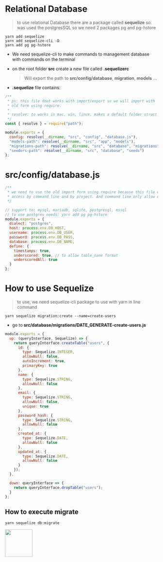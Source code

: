 # Relational Database

> to use relational Database there are a package called **sequelize** so:
> was used the postgresSQL so we need 2 packages pg and pg-hstore

```shell
yarn add sequelize
yarn add sequelize-cli -D
yarn add pg pg-hstore
```

- We need sequelize-cli to make commands to management database with commands on the terminal

* on the root folder **src** create a new file called **.sequelizerc**

  > Will export the path to **src/config/database**, **migration**, **models** ...

* **.sequelize** file contains:

```javascript
/**
 * ps: this file dont works with import/export so we will import with
 * old form using require.
 *
 * resolve: to works in mac, win, linux. makes a default folder struct
 */
const { resolve } = require("path");

module.exports = {
  config: resolve(__dirname, "src", "config", "database.js"),
  "models-path": resolve(__dirname, "src", "app", "models"),
  "migrations-path": resolve(__dirname, "src", "database", "migrations"),
  "seeders-path": resolve(__dirname, "src", "database", "seeds")
};
```

# src/config/database.js

```javascript
/**
 * we need to use the old import form using require because this file will be
 * access by command line and by project. And command line only allow old form
 */

// support to: mysql, mariadb, sqlite, postgresql, mssql
// to use postgres needs: yarn add pg pg-hstore
module.exports = {
  dialect: "postgres",
  host: process.env.DB_HOST,
  username: process.env.DB_USER,
  password: process.env.DB_PASS,
  database: process.env.DB_NAME,
  define: {
    timestamps: true,
    underscored: true, // to allow table_name format
    underscoredAll: true
  }
};
```

# How to use Sequelize

> to use, we need sequelize-cli package to use with yarn in line command

```shell
yarn sequelize migration:create --name=create-users
```

- go to **src/database/migrations/DATE_GENERATE-create-users.js**

```javascript
module.exports = {
  up: (queryInterface, Sequelize) => {
    return queryInterface.createTable("users", {
      id: {
        type: Sequelize.INTEGER,
        allowNull: false,
        autoIncrement: true,
        primaryKey: true
      },
      name: {
        type: Sequelize.STRING,
        allowNull: false
      },
      email: {
        type: Sequelize.STRING,
        allowNull: false,
        unique: true
      },
      password_hash: {
        type: Sequelize.STRING,
        allowNull: false
      },
      created_at: {
        type: Sequelize.DATE,
        allowNull: false
      },
      updated_at: {
        type: Sequelize.DATE,
        allowNull: false
      }
    });
  },

  down: queryInterface => {
    return queryInterface.dropTable("users");
  }
};
```

## How to execute migrate

```shell
yarn sequelize db:migrate
```

<a href="README.md"><img src="https://encrypted-tbn0.gstatic.com/images?q=tbn:ANd9GcSJNVZV7wCi99hzuk8g0M21gtKq9bUCEUEhMIsYjYT3HqcoeDx1PA" width="90"></a>
